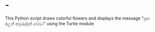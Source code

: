 # -
This Python script draws colorful flowers and displays the message "සුභ අලුත් අවුරුද්දක් වේවා" using the Turtle module
